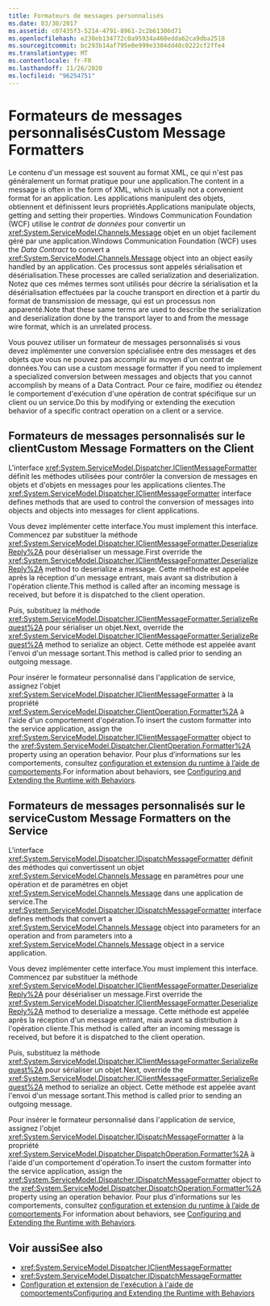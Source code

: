 ```yaml
---
title: Formateurs de messages personnalisés
ms.date: 03/30/2017
ms.assetid: c07435f3-5214-4791-8961-2c2b61306d71
ms.openlocfilehash: e238eb134772c0a95934a460edda62ca9dba2518
ms.sourcegitcommit: bc293b14af795e0e999e3304dd40c0222cf2ffe4
ms.translationtype: MT
ms.contentlocale: fr-FR
ms.lasthandoff: 11/26/2020
ms.locfileid: "96254751"
---
```

# <a name="custom-message-formatters"></a><span data-ttu-id="c8f20-102">Formateurs de messages personnalisés</span><span class="sxs-lookup"><span data-stu-id="c8f20-102">Custom Message Formatters</span></span>

<span data-ttu-id="c8f20-103">Le contenu d'un message est souvent au format XML, ce qui n'est pas généralement un format pratique pour une application.</span><span class="sxs-lookup"><span data-stu-id="c8f20-103">The content in a message is often in the form of XML, which is usually not a convenient format for an application.</span></span> <span data-ttu-id="c8f20-104">Les applications manipulent des objets, obtiennent et définissent leurs propriétés.</span><span class="sxs-lookup"><span data-stu-id="c8f20-104">Applications manipulate objects, getting and setting their properties.</span></span> <span data-ttu-id="c8f20-105">Windows Communication Foundation (WCF) utilise le *contrat de données* pour convertir un <xref:System.ServiceModel.Channels.Message> objet en un objet facilement géré par une application.</span><span class="sxs-lookup"><span data-stu-id="c8f20-105">Windows Communication Foundation (WCF) uses the *Data Contract* to convert a <xref:System.ServiceModel.Channels.Message> object into an object easily handled by an application.</span></span> <span data-ttu-id="c8f20-106">Ces processus sont appelés sérialisation et désérialisation.</span><span class="sxs-lookup"><span data-stu-id="c8f20-106">These processes are called serialization and deserialization.</span></span> <span data-ttu-id="c8f20-107">Notez que ces mêmes termes sont utilisés pour décrire la sérialisation et la désérialisation effectuées par la couche transport en direction et à partir du format de transmission de message, qui est un processus non apparenté.</span><span class="sxs-lookup"><span data-stu-id="c8f20-107">Note that these same terms are used to describe the serialization and deserialization done by the transport layer to and from the message wire format, which is an unrelated process.</span></span>  
  
 <span data-ttu-id="c8f20-108">Vous pouvez utiliser un formateur de messages personnalisés si vous devez implémenter une conversion spécialisée entre des messages et des objets que vous ne pouvez pas accomplir au moyen d'un contrat de données.</span><span class="sxs-lookup"><span data-stu-id="c8f20-108">You can use a custom message formatter if you need to implement a specialized conversion between messages and objects that you cannot accomplish by means of a Data Contract.</span></span> <span data-ttu-id="c8f20-109">Pour ce faire, modifiez ou étendez le comportement d'exécution d'une opération de contrat spécifique sur un client ou un service.</span><span class="sxs-lookup"><span data-stu-id="c8f20-109">Do this by modifying or extending the execution behavior of a specific contract operation on a client or a service.</span></span>  
  
## <a name="custom-message-formatters-on-the-client"></a><span data-ttu-id="c8f20-110">Formateurs de messages personnalisés sur le client</span><span class="sxs-lookup"><span data-stu-id="c8f20-110">Custom Message Formatters on the Client</span></span>  

 <span data-ttu-id="c8f20-111">L'interface <xref:System.ServiceModel.Dispatcher.IClientMessageFormatter> définit les méthodes utilisées pour contrôler la conversion de messages en objets et d'objets en messages pour les applications clientes.</span><span class="sxs-lookup"><span data-stu-id="c8f20-111">The <xref:System.ServiceModel.Dispatcher.IClientMessageFormatter> interface defines methods that are used to control the conversion of messages into objects and objects into messages for client applications.</span></span>  
  
 <span data-ttu-id="c8f20-112">Vous devez implémenter cette interface.</span><span class="sxs-lookup"><span data-stu-id="c8f20-112">You must implement this interface.</span></span> <span data-ttu-id="c8f20-113">Commencez par substituer la méthode <xref:System.ServiceModel.Dispatcher.IClientMessageFormatter.DeserializeReply%2A> pour désérialiser un message.</span><span class="sxs-lookup"><span data-stu-id="c8f20-113">First override the <xref:System.ServiceModel.Dispatcher.IClientMessageFormatter.DeserializeReply%2A> method to deserialize a message.</span></span> <span data-ttu-id="c8f20-114">Cette méthode est appelée après la réception d'un message entrant, mais avant sa distribution à l'opération cliente.</span><span class="sxs-lookup"><span data-stu-id="c8f20-114">This method is called after an incoming message is received, but before it is dispatched to the client operation.</span></span>  
  
 <span data-ttu-id="c8f20-115">Puis, substituez la méthode <xref:System.ServiceModel.Dispatcher.IClientMessageFormatter.SerializeRequest%2A> pour sérialiser un objet.</span><span class="sxs-lookup"><span data-stu-id="c8f20-115">Next, override the <xref:System.ServiceModel.Dispatcher.IClientMessageFormatter.SerializeRequest%2A> method to serialize an object.</span></span> <span data-ttu-id="c8f20-116">Cette méthode est appelée avant l'envoi d'un message sortant.</span><span class="sxs-lookup"><span data-stu-id="c8f20-116">This method is called prior to sending an outgoing message.</span></span>  
  
 <span data-ttu-id="c8f20-117">Pour insérer le formateur personnalisé dans l'application de service, assignez l'objet <xref:System.ServiceModel.Dispatcher.IClientMessageFormatter> à la propriété <xref:System.ServiceModel.Dispatcher.ClientOperation.Formatter%2A> à l'aide d'un comportement d'opération.</span><span class="sxs-lookup"><span data-stu-id="c8f20-117">To insert the custom formatter into the service application, assign the <xref:System.ServiceModel.Dispatcher.IClientMessageFormatter> object to the <xref:System.ServiceModel.Dispatcher.ClientOperation.Formatter%2A> property using an operation behavior.</span></span> <span data-ttu-id="c8f20-118">Pour plus d’informations sur les comportements, consultez [configuration et extension du runtime à l’aide de comportements](configuring-and-extending-the-runtime-with-behaviors.md).</span><span class="sxs-lookup"><span data-stu-id="c8f20-118">For information about behaviors, see [Configuring and Extending the Runtime with Behaviors](configuring-and-extending-the-runtime-with-behaviors.md).</span></span>  
  
## <a name="custom-message-formatters-on-the-service"></a><span data-ttu-id="c8f20-119">Formateurs de messages personnalisés sur le service</span><span class="sxs-lookup"><span data-stu-id="c8f20-119">Custom Message Formatters on the Service</span></span>  

 <span data-ttu-id="c8f20-120">L'interface <xref:System.ServiceModel.Dispatcher.IDispatchMessageFormatter> définit des méthodes qui convertissent un objet <xref:System.ServiceModel.Channels.Message> en paramètres pour une opération et de paramètres en objet <xref:System.ServiceModel.Channels.Message> dans une application de service.</span><span class="sxs-lookup"><span data-stu-id="c8f20-120">The <xref:System.ServiceModel.Dispatcher.IDispatchMessageFormatter> interface defines methods that convert a <xref:System.ServiceModel.Channels.Message> object into parameters for an operation and from parameters into a <xref:System.ServiceModel.Channels.Message> object in a service application.</span></span>  
  
 <span data-ttu-id="c8f20-121">Vous devez implémenter cette interface.</span><span class="sxs-lookup"><span data-stu-id="c8f20-121">You must implement this interface.</span></span> <span data-ttu-id="c8f20-122">Commencez par substituer la méthode <xref:System.ServiceModel.Dispatcher.IClientMessageFormatter.DeserializeReply%2A> pour désérialiser un message.</span><span class="sxs-lookup"><span data-stu-id="c8f20-122">First override the <xref:System.ServiceModel.Dispatcher.IClientMessageFormatter.DeserializeReply%2A> method to deserialize a message.</span></span> <span data-ttu-id="c8f20-123">Cette méthode est appelée après la réception d'un message entrant, mais avant sa distribution à l'opération cliente.</span><span class="sxs-lookup"><span data-stu-id="c8f20-123">This method is called after an incoming message is received, but before it is dispatched to the client operation.</span></span>  
  
 <span data-ttu-id="c8f20-124">Puis, substituez la méthode <xref:System.ServiceModel.Dispatcher.IClientMessageFormatter.SerializeRequest%2A> pour sérialiser un objet.</span><span class="sxs-lookup"><span data-stu-id="c8f20-124">Next, override the <xref:System.ServiceModel.Dispatcher.IClientMessageFormatter.SerializeRequest%2A> method to serialize an object.</span></span> <span data-ttu-id="c8f20-125">Cette méthode est appelée avant l'envoi d'un message sortant.</span><span class="sxs-lookup"><span data-stu-id="c8f20-125">This method is called prior to sending an outgoing message.</span></span>  
  
 <span data-ttu-id="c8f20-126">Pour insérer le formateur personnalisé dans l'application de service, assignez l'objet <xref:System.ServiceModel.Dispatcher.IDispatchMessageFormatter> à la propriété <xref:System.ServiceModel.Dispatcher.DispatchOperation.Formatter%2A> à l'aide d'un comportement d'opération.</span><span class="sxs-lookup"><span data-stu-id="c8f20-126">To insert the custom formatter into the service application, assign the <xref:System.ServiceModel.Dispatcher.IDispatchMessageFormatter> object to the <xref:System.ServiceModel.Dispatcher.DispatchOperation.Formatter%2A> property using an operation behavior.</span></span> <span data-ttu-id="c8f20-127">Pour plus d’informations sur les comportements, consultez [configuration et extension du runtime à l’aide de comportements](configuring-and-extending-the-runtime-with-behaviors.md).</span><span class="sxs-lookup"><span data-stu-id="c8f20-127">For information about behaviors, see [Configuring and Extending the Runtime with Behaviors](configuring-and-extending-the-runtime-with-behaviors.md).</span></span>  
  
## <a name="see-also"></a><span data-ttu-id="c8f20-128">Voir aussi</span><span class="sxs-lookup"><span data-stu-id="c8f20-128">See also</span></span>

- <xref:System.ServiceModel.Dispatcher.IClientMessageFormatter>
- <xref:System.ServiceModel.Dispatcher.IDispatchMessageFormatter>
- [<span data-ttu-id="c8f20-129">Configuration et extension de l'exécution à l'aide de comportements</span><span class="sxs-lookup"><span data-stu-id="c8f20-129">Configuring and Extending the Runtime with Behaviors</span></span>](configuring-and-extending-the-runtime-with-behaviors.md)

